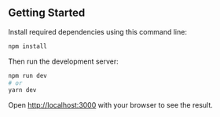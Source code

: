 ## Getting Started

Install required dependencies using this command line:
```bash
npm install
```
Then run the development server:

```bash
npm run dev
# or
yarn dev
```

Open [http://localhost:3000](http://localhost:3000) with your browser to see the result.
